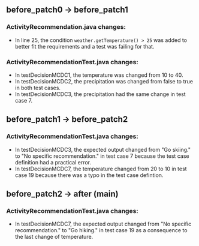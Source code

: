 ## before_patch0 -> before_patch1
### ActivityRecommendation.java changes:
* In line 25, the condition `weather.getTemperature() > 25` was added to better fit the requirements and a test was failing for that.

### ActivityRecommendationTest.java changes:
* In testDecisionMCDC1, the temperature was changed from 10 to 40.
* In testDecisionMCDC2, the precipitation was changed from false to true in both test cases.
* In testDecisionMCDC3, the precipitation had the same change in test case 7.

## before_patch1 -> before_patch2
### ActivityRecommendationTest.java changes:
* In testDecisionMCDC3, the expected output changed from "Go skiing." to "No specific recommendation." in test case 7 because the test case definition had a practical error.
* In testDecisionMCDC7, the temperature changed from 20 to 10 in test case 19 because there was a typo in the test case defintion.

## before_patch2 -> after (main)
### ActivityRecommendationTest.java changes:
* In testDecisionMCDC7, the expected output changed from "No specific recommendation." to "Go hiking." in test case 19 as a consequence to the last change of temperature.
